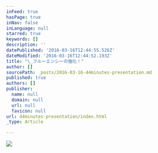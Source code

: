 ```yaml
---
inFeed: true
hasPage: true
inNav: false
inLanguage: null
starred: true
keywords: []
description: ''
datePublished: '2016-03-16T12:44:55.526Z'
dateModified: '2016-03-16T12:44:52.193Z'
title: "\_フルーエンシーの強化！"
author: []
sourcePath: _posts/2016-03-16-44minutes-presentation.md
published: true
authors: []
publisher:
  name: null
  domain: null
  url: null
  favicon: null
url: 44minutes-presentation/index.html
_type: Article

---
```

![](https://the-grid-user-content.s3-us-west-2.amazonaws.com/4ff65f41-0ecc-4371-a405-4f6d9ea3ec88.jpg)